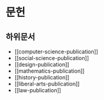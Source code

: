 # 문헌

## 하위문서

- [[computer-science-publication]]
- [[social-science-publication]]
- [[design-publication]]
- [[mathematics-publication]]
- [[history-publication]]
- [[liberal-arts-publication]]
- [[law-publication]]
